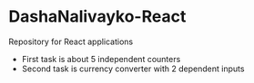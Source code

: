 # DashaNalivayko-React
Repository for React applications

* First task is about 5 independent counters 
* Second task is currency converter with 2 dependent inputs
